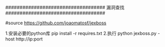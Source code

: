 ###################################
漏洞查找
###################################


#source
https://github.com/joaomatosf/jexboss

1.安装必要的python库 pip install -r requires.txt 
2.执行 python jexboss.py -host http://ip:port
